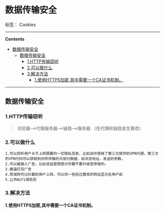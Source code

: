 # 数据传输安全

标签： Cookies

----

**Contents**
- [数据传输安全](#%E6%95%B0%E6%8D%AE%E4%BC%A0%E8%BE%93%E5%AE%89%E5%85%A8)
    - [数据传输安全](#%E6%95%B0%E6%8D%AE%E4%BC%A0%E8%BE%93%E5%AE%89%E5%85%A8)
        - [1.HTTP传输窃听](#1http%E4%BC%A0%E8%BE%93%E7%AA%83%E5%90%AC)
        - [2.可以做什么](#2%E5%8F%AF%E4%BB%A5%E5%81%9A%E4%BB%80%E4%B9%88)
        - [3.解决方法](#3%E8%A7%A3%E5%86%B3%E6%96%B9%E6%B3%95)
            - [1.使用HTTPS加密,其中需要一个CA证书机制。](#1%E4%BD%BF%E7%94%A8https%E5%8A%A0%E5%AF%86%E5%85%B6%E4%B8%AD%E9%9C%80%E8%A6%81%E4%B8%80%E4%B8%AAca%E8%AF%81%E4%B9%A6%E6%9C%BA%E5%88%B6%E3%80%82)


----



## 数据传输安全

### 1.HTTP传输窃听
> 浏览器-->代理服务器-->链路-->服务器  （在代理和链路发生篡改）
    
### 2.可以做什么
    1.可以窃听用户关于上网需要的一切隐私信息，比如说你使用了第三方提供的VPN代理，第三方的VPN代码可以获取到你所传输的大部分数据，如浏览地址，发送的参数。
    2.可以被插入广告，比如说运营商提示你要不要升级宽带啥的。
    3.傻逼红包广告
    4.局域网可以拦截到用户上网，可以将一些经过篡改的网站显示在用户前
    5.公共WiFi很危险

### 3.解决方法
#### 1.使用HTTPS加密,其中需要一个CA证书机制。
    

